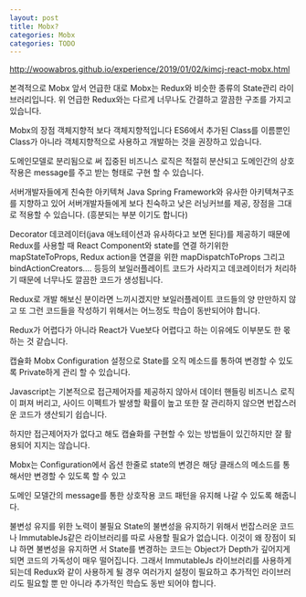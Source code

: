 ```yaml
---
layout: post
title: Mobx? 
categories: Mobx
categories: TODO
---
```


http://woowabros.github.io/experience/2019/01/02/kimcj-react-mobx.html


본격적으로 Mobx
앞서 언급한 대로 Mobx는 Redux와 비슷한 종류의 State관리 라이브러리입니다. 위 언급한 Redux와는 다르게 너무나도 간결하고 깔끔한 구조를 가지고 있습니다.


Mobx의 장점
객체지향적
보다 객체지향적입니다 ES6에서 추가된 Class를 이름뿐인 Class가 아니라 객체지향적으로 사용하고 개발하는 것을 권장하고 있습니다.

도메인모델로 분리됨으로 써 집중된 비즈니스 로직은 적절히 분산되고 도메인간의 상호작용은 message를 주고 받는 형태로 구현 할 수 있습니다.

서버개발자들에게 친숙한 아키텍쳐
Java Spring Framework와 유사한 아키텍쳐구조를 지향하고 있어 서버개발자들에게 보다 친숙하고 낮은 러닝커브를 제공, 장점을 그대로 적용할 수 있습니다. (흥분되는 부분 이기도 합니다)

Decorator
데코레이터(java 애노테이션과 유사하다고 보면 된다)를 제공하기 때문에 Redux를 사용할 때 React Component와 state를 연결 하기위한 mapStateToProps, Redux action을 연결을 위한 mapDispatchToProps 그리고 bindActionCreators…. 등등의 보일러플레이트 코드가 사라지고 데코레이터가 처리하기 때문에 너무나도 깔끔한 코드가 생성됩니다.

Redux로 개발 해보신 분이라면 느끼시겠지만 보일러플레이트 코드들의 양 만만하지 않고 또 그런 코드들을 작성하기 위해서는 어느정도 학습이 동반되어야 합니다.

Redux가 어렵다가 아니라 React가 Vue보다 어렵다고 하는 이유에도 이부분도 한 몫하는 것 같습니다.

캡슐화
Mobx Configuration 설정으로 State를 오직 메소드를 통하여 변경할 수 있도록 Private하게 관리 할 수 있습니다.

Javascript는 기본적으로 접근제어자를 제공하지 않아서 데이터 핸들링 비즈니스 로직이 펴져 버리고, 사이드 이펙트가 발생할 확률이 높고 또한 잘 관리하지 않으면 번잡스러운 코드가 생산되기 쉽습니다.

하지만 접근제어자가 없다고 해도 캡슐화를 구현할 수 있는 방법들이 있긴하지만 잘 활용되어 지지는 않습니다.

Mobx는 Configuration에서 옵션 한줄로 state의 변경은 해당 클래스의 메소드를 통해서만 변경할 수 있도록 할 수 있고

도메인 모델간의 message를 통한 상호작용 코드 패턴을 유지해 나갈 수 있도록 해줍니다.

불변성 유지를 위한 노력이 불필요
State의 불변성을 유지하기 위해서 번잡스러운 코드나 ImmutableJs같은 라이브러리를 따로 사용할 필요가 없습니다. 이것이 왜 장점이 되냐 하면 불변성을 유지하면 서 State를 변경하는 코드는 Object가 Depth가 깊어지게 되면 코드의 가독성이 매우 떨어집니다. 그래서 ImmutableJs 라이브러리를 사용하게 되는데 Redux와 같이 사용하게 될 경우 여러가지 설정이 필요하고 추가적인 라이브러리도 필요할 뿐 만 아니라 추가적인 학습도 동반 되어야 합니다.

